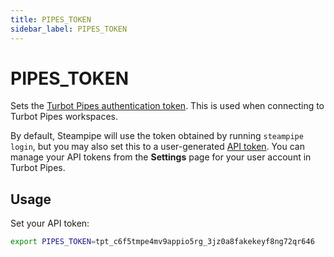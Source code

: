 ```yaml
---
title: PIPES_TOKEN
sidebar_label: PIPES_TOKEN
---
```



# PIPES_TOKEN
Sets the [Turbot Pipes authentication token](https://turbot.com/pipes/docs/profile#tokens). This is used when connecting to Turbot Pipes workspaces.  

By default, Steampipe will use the token obtained by running `steampipe login`, but you may also set this to a user-generated [API token](https://turbot.com/pipes/docs/profile#tokens).  You can manage your API tokens from the **Settings** page for your user account in Turbot Pipes.


## Usage 
Set your API token:
```bash
export PIPES_TOKEN=tpt_c6f5tmpe4mv9appio5rg_3jz0a8fakekeyf8ng72qr646
```
